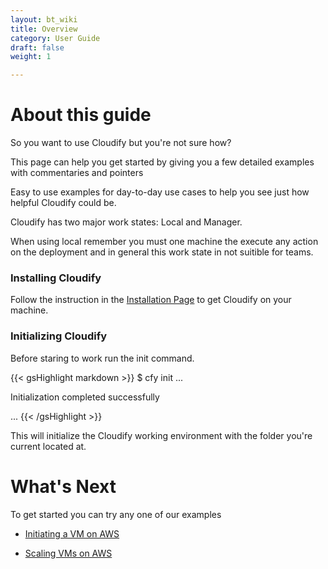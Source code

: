 ```yaml
---
layout: bt_wiki
title: Overview
category: User Guide
draft: false
weight: 1

---
```


# About this guide

So you want to use Cloudify but you're not sure how?

This page can help you get started by giving you a few detailed examples with commentaries and pointers

Easy to use examples for day-to-day use cases to help you see just how helpful Cloudify could be.

Cloudify has two major work states: Local and Manager.

When using local remember you must one machine the execute any action on the deployment and in general this work state in not suitible for teams.

### Installing Cloudify

Follow the instruction in the [Installation Page](http://stage-docs.getcloudify.org/howto/intro/installation/) to get Cloudify on your machine.

### Initializing Cloudify

Before staring to work run the init command.

{{< gsHighlight  markdown  >}}
$ cfy init
...

Initialization completed successfully

...
{{< /gsHighlight >}}

This will initialize the Cloudify working environment with the folder you're current located at.


# What's Next

To get started you can try any one of our examples

* [Initiating a VM on AWS](http://stage-docs.getcloudify.org/howto/user_guide/aws-vm/)

* [Scaling VMs on AWS](http://stage-docs.getcloudify.org/howto/user_guide/Scaling/)